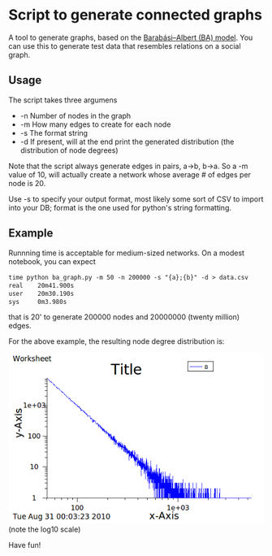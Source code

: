 Script to generate connected graphs
===================================

A tool to generate graphs, based on the [Barabási–Albert (BA) model](http://en.wikipedia.org/wiki/Barab%C3%A1si%E2%80%93Albert_model).  You can use this to generate test data that resembles relations on a social graph.


Usage
-----
The script takes three argumens
* -n  Number of nodes in the graph
* -m  How many edges to create for each node
* -s  The format string
* -d  If present, will at the end print the generated distribution (the distribution of node degrees)

Note that the script always generate edges in pairs,  a->b, b->a.  So a -m value of 10, will actually
create a network whose average # of edges per node is 20.

Use -s to specify your output format,  most likely some sort of CSV to import into your DB; format is the
one used for python's string formatting.

Example
-------

Runnning time is acceptable for medium-sized networks. On a modest notebook, you can expect
 
	time python ba_graph.py -m 50 -n 200000 -s "{a};{b}" -d > data.csv
	real    20m41.900s
	user    20m30.190s
	sys     0m3.980s

that is 20' to generate 200000 nodes and 20000000 (twenty million) edges.

For the above example, the resulting node degree distribution is:

![distribution](/doc/distribution.png)
(note the log10 scale)
 
Have fun!
